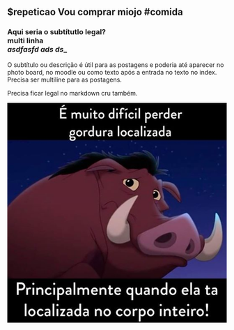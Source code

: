 ## $repeticao Vou comprar miojo #comida
### Aqui seria o subtítutlo legal? <br> multi linha <br> _asdfasfd ads ds__

O subtítulo ou descrição é útil para as postagens e poderia até aparecer no photo board, no moodle ou como texto após a entrada no texto no index.
Precisa ser multiline para as postagens.

Precisa ficar legal no markdown cru também.

![](__capa.jpg)
